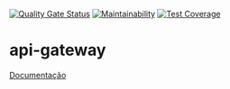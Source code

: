 [![Quality Gate Status](https://sonarcloud.io/api/project_badges/measure?project=Projeto-ECOmposteira_api-gateway&metric=alert_status)](https://sonarcloud.io/dashboard?id=Projeto-ECOmposteira_api-gateway)
[![Maintainability](https://api.codeclimate.com/v1/badges/9f136b63b2056c9eb904/maintainability)](https://codeclimate.com/github/Projeto-ECOmposteira/api-gateway/maintainability)
[![Test Coverage](https://api.codeclimate.com/v1/badges/9f136b63b2056c9eb904/test_coverage)](https://codeclimate.com/github/Projeto-ECOmposteira/api-gateway/test_coverage)

# api-gateway

[Documentação](https://github.com/Projeto-ECOmposteira/documentacao)
